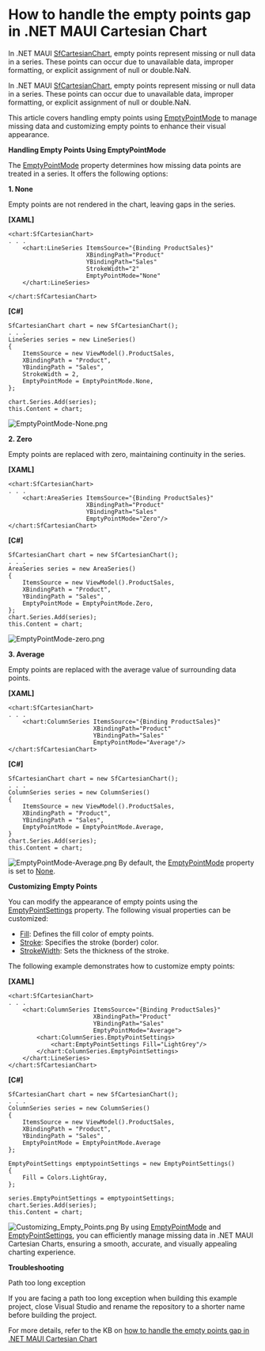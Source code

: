 # How to handle the empty points gap in .NET MAUI Cartesian Chart
In .NET MAUI [SfCartesianChart](https://www.syncfusion.com/maui-controls/maui-cartesian-charts), empty points represent missing or null data in a series. These points can occur due to unavailable data, improper formatting, or explicit assignment of null or double.NaN.

In .NET MAUI [SfCartesianChart](https://www.syncfusion.com/maui-controls/maui-cartesian-charts), empty points represent missing or null data in a series. These points can occur due to unavailable data, improper formatting, or explicit assignment of null or double.NaN.

This article covers handling empty points using [EmptyPointMode](https://help.syncfusion.com/cr/maui-toolkit/Syncfusion.Maui.Toolkit.Charts.EmptyPointMode.html) to manage missing data and customizing empty points to enhance their visual appearance.

**Handling Empty Points Using EmptyPointMode**

The [EmptyPointMode](https://help.syncfusion.com/cr/maui-toolkit/Syncfusion.Maui.Toolkit.Charts.EmptyPointMode.html) property determines how missing data points are treated in a series. It offers the following options:

**1.  None**

Empty points are not rendered in the chart, leaving gaps in the series.

**[XAML]**
```
<chart:SfCartesianChart>
. . .
    <chart:LineSeries ItemsSource="{Binding ProductSales}"
                      XBindingPath="Product"
                      YBindingPath="Sales"
                      StrokeWidth="2"
                      EmptyPointMode="None"
    </chart:LineSeries>

</chart:SfCartesianChart>
```
**[C#]**
```
SfCartesianChart chart = new SfCartesianChart();
. . .
LineSeries series = new LineSeries()
{
    ItemsSource = new ViewModel().ProductSales,
    XBindingPath = "Product",
    YBindingPath = "Sales",
    StrokeWidth = 2,
    EmptyPointMode = EmptyPointMode.None,
};

chart.Series.Add(series);
this.Content = chart;
``` 
 ![EmptyPointMode-None.png](https://support.syncfusion.com/kb/agent/attachment/article/19659/inline?token=eyJhbGciOiJodHRwOi8vd3d3LnczLm9yZy8yMDAxLzA0L3htbGRzaWctbW9yZSNobWFjLXNoYTI1NiIsInR5cCI6IkpXVCJ9.eyJpZCI6IjM4MTc3Iiwib3JnaWQiOiIzIiwiaXNzIjoic3VwcG9ydC5zeW5jZnVzaW9uLmNvbSJ9.rCNEgkYk4PlxIast3LGTiauSFofqwNGTHU89wBdn4BY)

**2.  Zero**

Empty points are replaced with zero, maintaining continuity in the series. 

**[XAML]**
```
<chart:SfCartesianChart>
. . .
    <chart:AreaSeries ItemsSource="{Binding ProductSales}"
                      XBindingPath="Product"
                      YBindingPath="Sales"
                      EmptyPointMode="Zero"/>
</chart:SfCartesianChart>
```
**[C#]**
```
SfCartesianChart chart = new SfCartesianChart();
. . .
AreaSeries series = new AreaSeries()
{
    ItemsSource = new ViewModel().ProductSales,
    XBindingPath = "Product",
    YBindingPath = "Sales",
    EmptyPointMode = EmptyPointMode.Zero,
};
chart.Series.Add(series);
this.Content = chart;
```
 ![EmptyPointMode-zero.png](https://support.syncfusion.com/kb/agent/attachment/article/19659/inline?token=eyJhbGciOiJodHRwOi8vd3d3LnczLm9yZy8yMDAxLzA0L3htbGRzaWctbW9yZSNobWFjLXNoYTI1NiIsInR5cCI6IkpXVCJ9.eyJpZCI6IjM4MTc5Iiwib3JnaWQiOiIzIiwiaXNzIjoic3VwcG9ydC5zeW5jZnVzaW9uLmNvbSJ9.40gf7wl743HeVWGvwPjz4MR2o2l2yA6CW5G5YOIdFdg)

**3.  Average**

Empty points are replaced with the average value of surrounding data points. 

**[XAML]**
```
<chart:SfCartesianChart>
. . .
    <chart:ColumnSeries ItemsSource="{Binding ProductSales}"
                        XBindingPath="Product"
                        YBindingPath="Sales"
                        EmptyPointMode="Average"/>
</chart:SfCartesianChart>
```
**[C#]**
```
SfCartesianChart chart = new SfCartesianChart();
. . .
ColumnSeries series = new ColumnSeries()
{
    ItemsSource = new ViewModel().ProductSales,
    XBindingPath = "Product",
    YBindingPath = "Sales",
    EmptyPointMode = EmptyPointMode.Average,
}
chart.Series.Add(series);
this.Content = chart;
```
 ![EmptyPointMode-Average.png](https://support.syncfusion.com/kb/agent/attachment/article/19659/inline?token=eyJhbGciOiJodHRwOi8vd3d3LnczLm9yZy8yMDAxLzA0L3htbGRzaWctbW9yZSNobWFjLXNoYTI1NiIsInR5cCI6IkpXVCJ9.eyJpZCI6IjM4MTgwIiwib3JnaWQiOiIzIiwiaXNzIjoic3VwcG9ydC5zeW5jZnVzaW9uLmNvbSJ9.6_78cUYRCPosrsZla-xjlc7QALQdPiiKiswMDz5I2S4)
By default, the [EmptyPointMode](https://help.syncfusion.com/cr/maui-toolkit/Syncfusion.Maui.Toolkit.Charts.EmptyPointMode.html) property is set to [None](elp.syncfusion.com/cr/maui-toolkit/Syncfusion.Maui.Toolkit.Charts.EmptyPointMode.html#Syncfusion_Maui_Toolkit_Charts_EmptyPointMode_None).

**Customizing Empty Points**

You can modify the appearance of empty points using the [EmptyPointSettings](https://help.syncfusion.com/cr/maui-toolkit/Syncfusion.Maui.Toolkit.Charts.EmptyPointSettings.html) property. The following visual properties can be customized:

* [Fill](https://help.syncfusion.com/cr/maui-toolkit/Syncfusion.Maui.Toolkit.Charts.EmptyPointSettings.html#Syncfusion_Maui_Toolkit_Charts_EmptyPointSettings_Fill): Defines the fill color of empty points.
* [Stroke](https://help.syncfusion.com/cr/maui-toolkit/Syncfusion.Maui.Toolkit.Charts.EmptyPointSettings.html#Syncfusion_Maui_Toolkit_Charts_EmptyPointSettings_Fill): Specifies the stroke (border) color.
* [StrokeWidth](https://help.syncfusion.com/cr/maui-toolkit/Syncfusion.Maui.Toolkit.Charts.EmptyPointSettings.html#Syncfusion_Maui_Toolkit_Charts_EmptyPointSettings_Stroke): Sets the thickness of the stroke.

The following example demonstrates how to customize empty points:

**[XAML]**
```
<chart:SfCartesianChart>
. . .
    <chart:ColumnSeries ItemsSource="{Binding ProductSales}"
                        XBindingPath="Product"
                        YBindingPath="Sales"
                        EmptyPointMode="Average">
        <chart:ColumnSeries.EmptyPointSettings>
            <chart:EmptyPointSettings Fill="LightGrey"/>
        </chart:ColumnSeries.EmptyPointSettings>
    </chart:LineSeries>
</chart:SfCartesianChart>
```
**[C#]**
```
SfCartesianChart chart = new SfCartesianChart();
. . .
ColumnSeries series = new ColumnSeries()
{
    ItemsSource = new ViewModel().ProductSales,
    XBindingPath = "Product",
    YBindingPath = "Sales",
    EmptyPointMode = EmptyPointMode.Average
};

EmptyPointSettings emptypointSettings = new EmptyPointSettings()
{
    Fill = Colors.LightGray,
};

series.EmptyPointSettings = emptypointSettings;
chart.Series.Add(series);
this.Content = chart;
```
 ![Customizing_Empty_Points.png](https://support.syncfusion.com/kb/agent/attachment/article/19659/inline?token=eyJhbGciOiJodHRwOi8vd3d3LnczLm9yZy8yMDAxLzA0L3htbGRzaWctbW9yZSNobWFjLXNoYTI1NiIsInR5cCI6IkpXVCJ9.eyJpZCI6IjM4MTgxIiwib3JnaWQiOiIzIiwiaXNzIjoic3VwcG9ydC5zeW5jZnVzaW9uLmNvbSJ9.6JH-gSBZYdsTZZV9vXpAdof9t0DZwuadMyZgleKltSE)
By using [EmptyPointMode](https://help.syncfusion.com/cr/maui-toolkit/Syncfusion.Maui.Toolkit.Charts.EmptyPointMode.html) and [EmptyPointSettings](https://help.syncfusion.com/cr/maui-toolkit/Syncfusion.Maui.Toolkit.Charts.EmptyPointSettings.html), you can efficiently manage missing data in .NET MAUI Cartesian Charts, ensuring a smooth, accurate, and visually appealing charting experience.

**Troubleshooting**

Path too long exception

If you are facing a path too long exception when building this example project, close Visual Studio and rename the repository to a shorter name before building the project.

For more details, refer to the KB on [how to handle the empty points gap in .NET MAUI Cartesian Chart](https://support.syncfusion.com/kb/article/19659/how-to-handle-the-empty-points-gap-in-net-maui-cartesian-chart)
